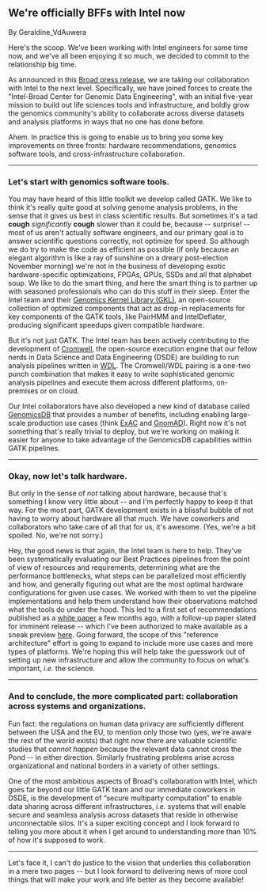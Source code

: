 ## We're officially BFFs with Intel now

By Geraldine_VdAuwera

<p>Here's the scoop. We've been working with Intel engineers for some time now, and we've all been enjoying it so much, we decided to commit to the relationship big time.</p>

<p>As announced in this <a rel="nofollow" href="https://www.broadinstitute.org/news/broad-institute-teams-intel-integrate-genomic-data-diverse-sources-and-enhance-genomic-data">Broad press release</a>, we are taking our collaboration with Intel to the next level. Specifically, we have joined forces to create the "Intel-Broad Center for Genomic Data Engineering", with an initial five-year mission to build out life sciences tools and infrastructure, and boldly grow the genomics community's ability to collaborate across diverse datasets and analysis platforms in ways that no one has done before.</p>

<p>Ahem. In practice this is going to enable us to bring you some key improvements on three fronts: hardware recommendations, genomics software tools, and cross-infrastructure collaboration.</p>

<hr></hr><h3>Let's start with genomics software tools.</h3>

<p>You may have heard of this little toolkit we develop called GATK. We like to think it's really quite good at solving genome analysis problems, in the sense that it gives us best in class scientific results. But sometimes it's a tad <strong>cough</strong> <em>significantly</em> <strong>cough</strong> slower than it could be, because -- surprise! -- most of us aren't actually software engineers, and our primary goal is to answer scientific questions correctly, not optimize for speed. So although we do try to make the code as efficient as possible (if only because an elegant algorithm is like a ray of sunshine on a dreary post-election November morning) we're not in the business of developing exotic hardware-specific optimizations, FPGAs, GPUs, SSDs and all that alphabet soup. We like to do the smart thing, and here the smart thing is to partner up with seasoned professionals who can do this stuff in their sleep. Enter the Intel team and their <a rel="nofollow" href="https://github.com/Intel-HLS/GKL">Genomics Kernel Library (GKL)</a>, an open-source collection of optimized components that act as drop-in replacements for key components of the GATK tools, like PairHMM and IntelDeflater, producing significant speedups given compatible hardware.</p>

<p>But it's not just GATK. The Intel team has been actively contributing to the development of <a rel="nofollow" href="https://github.com/broadinstitute/cromwell">Cromwell</a>, the open-source execution engine that our fellow nerds in Data Science and Data Engineering (DSDE) are building to run analysis pipelines written in <a rel="nofollow" href="https://github.com/broadinstitute/wdl">WDL</a>. The Cromwell/WDL pairing is a one-two punch combination that makes it easy to write sophisticated genomic analysis pipelines and execute them across different platforms, on-premises or on cloud.</p>

<p>Our Intel collaborators have also developed a new kind of database called <a rel="nofollow" href="https://github.com/Intel-HLS/GenomicsDB">GenomicsDB</a> that provides a number of benefits, including enabling large-scale production use cases (think <a rel="nofollow" href="http://exac.broadinstitute.org/">ExAC</a> and <a rel="nofollow" href="http://gnomad.broadinstitute.org/">GnomAD</a>). Right now it's not something that's really trivial to deploy, but we're working on making it easier for anyone to take advantage of the GenomicsDB capabilities within GATK pipelines.</p>

<hr></hr><h3>Okay, now let's talk hardware.</h3>

<p>But only in the sense of <em>not</em> talking about hardware, because that's something I know very little about -- and I'm perfectly happy to keep it that way. For the most part, GATK development exists in a blissful bubble of not having to worry about hardware all that much. We have coworkers and collaborators who take care of all that for us, it's awesome. (Yes, we're a bit spoiled. No, we're not sorry.)</p>

<p>Hey, the good news is that again, the Intel team is here to help. They've been systematically evaluating our Best Practices pipelines from the point of view of resources and requirements, determining what are the performance bottlenecks, what steps can be parallelized most efficiently and how, and generally figuring out what are the most optimal hardware configurations for given use cases. We worked with them to vet the pipeline implementations and help them understand how their observations matched what the tools do under the hood.  This led to a first set of recommendations published as a <a rel="nofollow" href="http://www.intel.com/content/www/us/en/healthcare-it/solutions/documents/deploying-gatk-best-practices-paper.html">white paper</a> a few months ago, with a follow-up paper slated for imminent release -- which I've been authorized to make available as a sneak preview <a rel="nofollow" href="https://drive.google.com/file/d/0BwTg3aXzGxEDaFR1UEdaRUlJc1U/view?usp=sharing">here</a>. Going forward, the scope of this "reference architecture" effort is going to expand to include more use cases and more types of platforms. We're hoping this will help take the guesswork out of setting up new infrastructure and allow the community to focus on what's important, <em>i.e.</em> the science.</p>

<hr></hr><h3>And to conclude, the more complicated part: collaboration across systems and organizations.</h3>

<p>Fun fact: the regulations on human data privacy are sufficiently different between the USA and the EU, to mention only those two (yes, we're aware the rest of the world exists) that right now there are valuable scientific studies that <em>cannot happen</em> because the relevant data cannot cross the Pond -- in either direction. Similarly frustrating problems arise across organizational and national borders in a variety of other settings.</p>

<p>One of the most ambitious aspects of Broad's collaboration with Intel, which goes far beyond our little GATK team and our immediate coworkers in DSDE, is the development of “secure multiparty computation” to enable data sharing across different infrastructures, <em>i.e.</em> systems that will enable secure and seamless analysis across datasets that reside in otherwise unconnectable silos. It's a super exciting concept and I look forward to telling you more about it when I get around to understanding more than 10% of how it's supposed to work.</p>

<hr></hr><p>Let's face it, I can't do justice to the vision that underlies this collaboration in a mere two pages -- but I look forward to delivering news of more cool things that will make your work and life better as they become available!</p>

